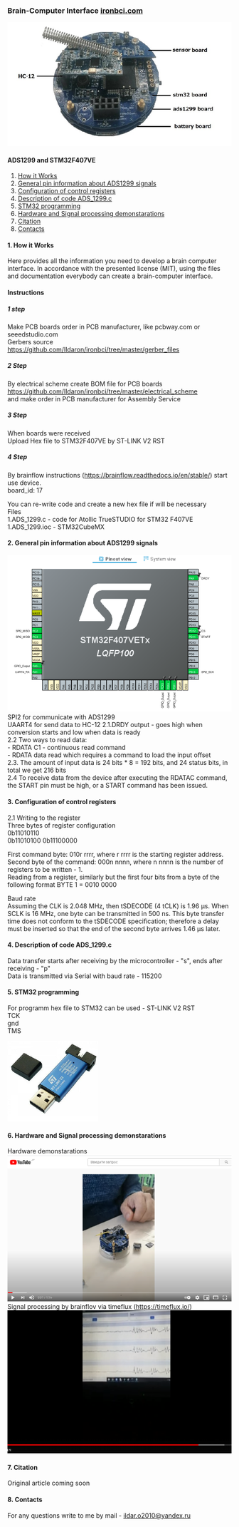### Brain-Computer Interface [ironbci.com](https://ironbci.com)
                            
![alt tag](https://github.com/Ildaron/ironbci/blob/master/Supplementary%20files/general_view.jpg "general view")​


####  ADS1299 and STM32F407VE 
1. [How it Works](https://github.com/Ildaron/ironbci/blob/master/README.md#1-how-it-works)  
2. [General pin information about ADS1299 signals](https://github.com/Ildaron/ironbci#2--general-pin-information-about-ads1299-signals)   
3. [Configuration of control registers](https://github.com/Ildaron/ironbci#3-configuration-of-control-registers)     
4. [Description of code ADS_1299.c](https://github.com/Ildaron/ironbci#4-description-of-code-ads_1299c)    
5. [STM32 programming](https://github.com/Ildaron/ironbci#5-stm32-programming)  
6. [Hardware and Signal processing demonstarations](https://github.com/Ildaron/ironbci#6-hardware-and-signal-processing-demonstarations)     
7. [Citation](https://github.com/Ildaron/ironbci/blob/master/README.md#7-citation)   
8. [Contacts](https://github.com/Ildaron/ironbci/blob/master/README.md#8-contacts)     

####  1. How it Works
Here provides all the information you need to develop a brain computer interface. In accordance with the presented license (MIT), using the files and documentation everybody can create a brain-computer interface.

#### Instructions
##### 1 step   
Make PCB boards order in PCB manufacturer, like pcbway.com or seeedstudio.com   
Gerbers source  
https://github.com/Ildaron/ironbci/tree/master/gerber_files  

#####  2 Step   
By electrical scheme create BOM file for PCB boards   
https://github.com/Ildaron/ironbci/tree/master/electrical_scheme  
and make order in PCB manufacturer for Assembly Service  

#####  3 Step 
When boards were received   
Upload Hex file to STM32F407VE by ST-LINK V2 RST  

#####  4 Step  
By brainflow instructions (https://brainflow.readthedocs.io/en/stable/) start use device.   
board_id: 17  

You can re-write code and create a new hex file if will be necessary  
Files   
1.ADS_1299.c   - code for Atollic TrueSTUDIO for STM32 F407VE
1.ADS_1299.ioc - STM32CubeMX



####  2.  General pin information about ADS1299 signals
![alt tag](https://github.com/Ildaron/ironbci/blob/master/Supplementary%20files/stm1.bmp "stm32")​  
SPI2 for communicate with ADS1299  
UAART4 for send data to HC-12
2.1.DRDY output - goes high when conversion starts and low when data is ready  
2.2  Two ways to read data:  
      - RDATA C1 - continuous read command  
      - RDATA data read which requires a command to load the input offset  
2.3. The amount of input data is 24 bits * 8 = 192 bits, and 24 status bits, in total we get 216 bits  
2.4 To receive data from the device after executing the RDATAC command, the START pin must be high, or a START command has been issued.  

#### 3. Configuration of control registers  
2.1 Writing to the register  
Three bytes of register configuration  
0b11010110    
0b11010100
0b11100000

First command byte: 010r rrrr, where r rrrr is the starting register address.  
Second byte of the command: 000n nnnn, where n nnnn is the number of registers to be written - 1.  
Reading from a register, similarly but the first four bits from a byte of the following format
BYTE 1 = 0010 0000   

Baud rate  
Assuming the CLK is 2.048 MHz, then tSDECODE (4 tCLK) is 1.96 μs. When SCLK is 16 MHz, one byte can be transmitted in 500 ns. This byte transfer time does not conform to the tSDECODE specification; therefore a delay must be inserted so that the end of the second byte arrives 1.46 µs later.  

#### 4. Description of code ADS_1299.c  
Data transfer starts after receiving by the microcontroller - "s", ends after receiving - "p"  
Data is transmitted via Serial with baud rate - 115200  

#### 5. STM32 programming
For programm hex file to STM32 can be used - ST-LINK V2 
RST    
TCK    
gnd   
TMS  

![alt tag](https://github.com/Ildaron/ironbci/blob/master/Supplementary%20files/stl1.bmp "stm32")


#### 6. Hardware and Signal processing demonstarations  
Hardware demonstarations  
[![Hardware demonstrations](https://github.com/Ildaron/ironbci/blob/master/Supplementary%20files/hardware_ironbci.bmp)](https://youtu.be/kfbvYXvBCJk)    
Signal processing by brainflov via timeflux (https://timeflux.io/)    
[![Sowtware demonstrations](https://github.com/Ildaron/ironbci/blob/master/Supplementary%20files/software.bmp)](https://youtu.be/y1O7FNJLeh4)      


#### 7. Citation  
Original article coming soon  
#### 8. Contacts  
For any questions write to me by mail - ildar.o2010@yandex.ru   
